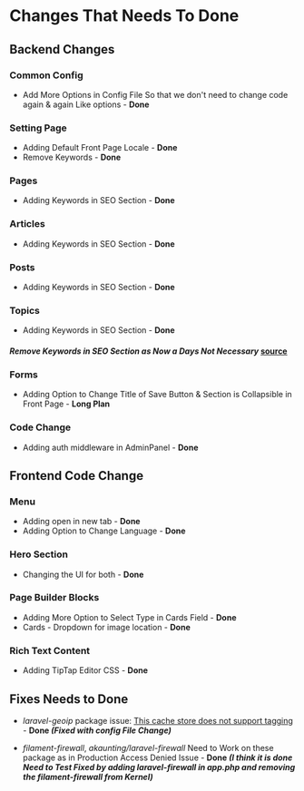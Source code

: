 # Changes That Needs To Done

## Backend Changes

### Common Config

- Add More Options in Config File So that we don't need to change code again & again Like options - **Done**

### Setting Page

- Adding Default Front Page Locale - **Done**
- Remove Keywords - **Done**

### Pages

- Adding Keywords in SEO Section - **Done**

### Articles

- Adding Keywords in SEO Section - **Done**

### Posts

- Adding Keywords in SEO Section - **Done**

### Topics

- Adding Keywords in SEO Section - **Done**

#### *Remove Keywords in SEO Section as Now a Days Not Necessary* [source](https://www.greengeeks.com/blog/html-tags-for-seo/)

### Forms

- Adding Option to Change Title of Save Button & Section is Collapsible in Front Page - **Long Plan**

### Code Change

- Adding auth middleware in AdminPanel - **Done**

## Frontend Code Change

### Menu

- Adding open in new tab - **Done**
- Adding Option to Change Language - **Done**

### Hero Section

- Changing the UI for both - **Done**

### Page Builder Blocks

- Adding More Option to Select Type in Cards Field - **Done**
- Cards - Dropdown for image location - **Done**

### Rich Text Content

- Adding TipTap Editor CSS - **Done**

## Fixes Needs to Done

- *laravel-geoip* package issue: [This cache store does not support tagging](https://github.com/Torann/laravel-geoip/issues/123) - **Done *(Fixed with config File Change)***

- *filament-firewall*, *akaunting/laravel-firewall* Need to Work on these package as in Production Access Denied Issue - **Done *(I think it is done Need to Test Fixed by adding laravel-firewall in app.php and removing the filament-firewall from Kernel)***
